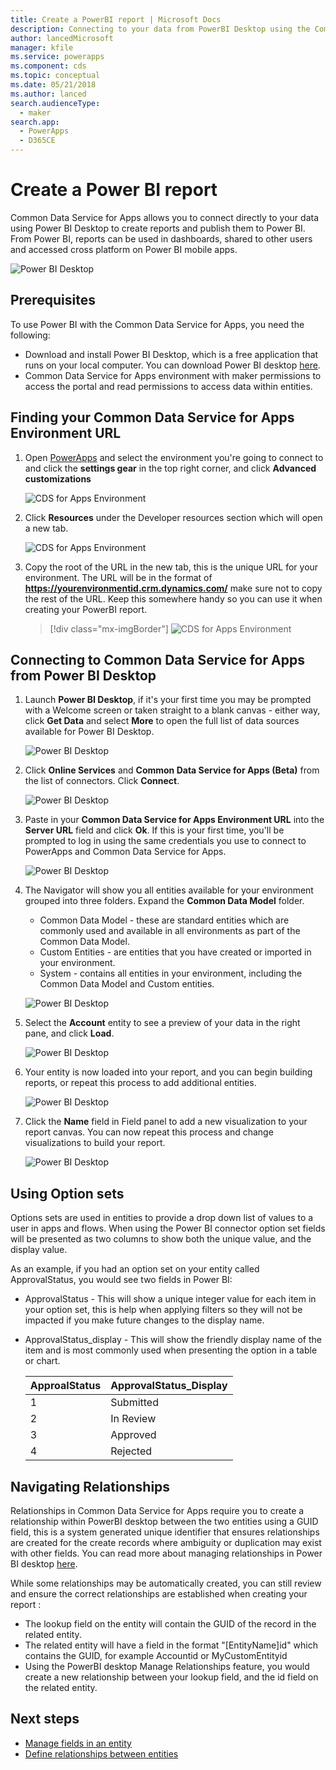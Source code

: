 ```yaml
---
title: Create a PowerBI report | Microsoft Docs
description: Connecting to your data from PowerBI Desktop using the Common Data Service for Apps connector.
author: lancedMicrosoft
manager: kfile
ms.service: powerapps
ms.component: cds
ms.topic: conceptual
ms.date: 05/21/2018
ms.author: lanced
search.audienceType: 
  - maker
search.app: 
  - PowerApps
  - D365CE
---
```

# Create a Power BI report
Common Data Service for Apps allows you to connect directly to your data using Power BI Desktop to create reports and publish them to Power BI. From Power BI, reports can be used in dashboards, shared to other users and accessed cross platform on Power BI mobile apps.

![Power BI Desktop](./media/data-platform-cds-powerbi-connector/PBIDesktop.png "Power BI Desktop")

## Prerequisites

To use Power BI with the Common Data Service for Apps, you need the following:

* Download and install Power BI Desktop, which is a free application that runs on your local computer. You can download Power BI desktop [here](https://powerbi.microsoft.com/desktop/).
* Common Data Service for Apps environment with maker permissions to access the portal and read permissions to access data within entities.

## Finding your Common Data Service for Apps Environment URL

1. Open [PowerApps](https://web.powerapps.com/?utm_source=padocs&utm_medium=linkinadoc&utm_campaign=referralsfromdoc) and select the environment you're going to connect to and click the **settings gear** in the top right corner, and click **Advanced customizations**

    ![CDS for Apps Environment](./media/data-platform-cds-powerbi-connector/CDSEnv1.png "CDS for Apps Environment")

2. Click **Resources** under the Developer resources section which will open a new tab.

    ![CDS for Apps Environment](./media/data-platform-cds-powerbi-connector/CDSEnv2.png "CDS for Apps Environment")

3. Copy the root of the URL in the new tab, this is the unique URL for your environment. The URL will be in the format of **https://yourenvironmentid.crm.dynamics.com/** make sure not to copy the rest of the URL. Keep this somewhere handy so you can use it when creating your PowerBI report.

    > [!div class="mx-imgBorder"] 
    > ![CDS for Apps Environment](./media/data-platform-cds-powerbi-connector/CDSEnv3.png "CDS for Apps Environment")

## Connecting to Common Data Service for Apps from Power BI Desktop

1. Launch **Power BI Desktop**, if it's your first time you may be prompted with a Welcome screen or taken straight to a blank canvas - either way, click **Get Data** and select **More** to open the full list of data sources available for Power BI Desktop.

    ![Power BI Desktop](./media/data-platform-cds-powerbi-connector/CreateReport1.png "Power BI Desktop")

2. Click **Online Services** and **Common Data Service for Apps (Beta)** from the list of connectors. Click **Connect**.

    ![Power BI Desktop](./media/data-platform-cds-powerbi-connector/CreateReport2.png "Power BI Desktop")

3. Paste in your **Common Data Service for Apps Environment URL** into the **Server URL** field and click **Ok**. If this is your first time, you'll be prompted to log in using the same credentials you use to connect to PowerApps and Common Data Service for Apps.

    ![Power BI Desktop](./media/data-platform-cds-powerbi-connector/CreateReport3.png "Power BI Desktop")

4. The Navigator will show you all entities available for your environment grouped into three folders. Expand the **Common Data Model** folder.

    * Common Data Model - these are standard entities which are commonly used and available in all environments as part of the Common Data Model.
    * Custom Entities - are entities that you have created or imported in your environment.
    * System - contains all entities in your environment, including the Common Data Model and Custom entities.

    ![Power BI Desktop](./media/data-platform-cds-powerbi-connector/CreateReport4.png "Power BI Desktop")

5. Select the **Account** entity to see a preview of your data in the right pane, and click **Load**.

    ![Power BI Desktop](./media/data-platform-cds-powerbi-connector/CreateReport5.png "Power BI Desktop")

6. Your entity is now loaded into your report, and you can begin building reports, or repeat this process to add additional entities.

    ![Power BI Desktop](./media/data-platform-cds-powerbi-connector/CreateReport6.png "Power BI Desktop")

7. Click the **Name** field in Field panel to add a new visualization to your report canvas. You can now repeat this process and change visualizations to build your report.

    ![Power BI Desktop](./media/data-platform-cds-powerbi-connector/CreateReport7.png "Power BI Desktop")


## Using Option sets

Options sets are used in entities to provide a drop down list of values to a user in apps and flows. When using the Power BI connector option set fields will be presented as two columns to show both the unique value, and the display value.

As an example, if you had an option set on your entity called ApprovalStatus, you would see two fields in Power BI:

* ApprovalStatus - This will show a unique integer value for each item in your option set, this is help when applying filters so they will not be impacted if you make future changes to the display name.
* ApprovalStatus_display - This will show the friendly display name of the item and is most commonly used when presenting the option in a table or chart.

    |ApproalStatus|ApprovalStatus_Display|
    |---------|---------|
    1|Submitted
    2|In Review
    3|Approved
    4|Rejected

## Navigating Relationships

Relationships in Common Data Service for Apps require you to create a relationship within PowerBI desktop between the two entities using a GUID field, this is a system generated unique identifier that ensures relationships are created for the create records where ambiguity or duplication may exist with other fields. You can read more about managing relationships in Power BI desktop [here](https://docs.microsoft.com/power-bi/desktop-create-and-manage-relationships).

While some relationships may be automatically created, you can still review and ensure the correct relationships are established when creating your report :

* The lookup field on the entity will contain the GUID of the record in the related entity.
* The related entity will have a field in the format "[EntityName]id" which contains the GUID, for example Accountid or MyCustomEntityid
* Using the PowerBI desktop Manage Relationships feature, you would create a new relationship between your lookup field, and the id field on the related entity.


## Next steps
* [Manage fields in an entity](data-platform-manage-fields.md)
* [Define relationships between entities](data-platform-entity-lookup.md)


